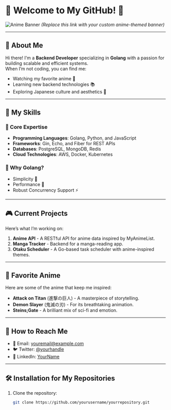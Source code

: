 # 🌸 Welcome to My GitHub! 🌸

![Anime Banner]([https://imgur.com/l6iMagD])
*(Replace this link with your custom anime-themed banner)*

---

## 🏮 About Me  
Hi there! I'm a **Backend Developer** specializing in **Golang** with a passion for building scalable and efficient systems.  
When I’m not coding, you can find me:  
- Watching my favorite anime 🎥  
- Learning new backend technologies 📚  
- Exploring Japanese culture and aesthetics 🎎  

---

## 🚀 My Skills  
### 🌟 Core Expertise
- **Programming Languages**: Golang, Python, and JavaScript  
- **Frameworks**: Gin, Echo, and Fiber for REST APIs  
- **Databases**: PostgreSQL, MongoDB, Redis  
- **Cloud Technologies**: AWS, Docker, Kubernetes  

### 🌸 Why Golang?  
- Simplicity 🌱  
- Performance 🚀  
- Robust Concurrency Support ⚡  

---

## 🎮 Current Projects  
Here’s what I’m working on:  
1. **Anime API** - A RESTful API for anime data inspired by MyAnimeList.  
2. **Manga Tracker** - Backend for a manga-reading app.  
3. **Otaku Scheduler** - A Go-based task scheduler with anime-inspired themes.  

---

## 🌌 Favorite Anime  
Here are some of the anime that keep me inspired:  
- **Attack on Titan** (進撃の巨人) - A masterpiece of storytelling.  
- **Demon Slayer** (鬼滅の刃) - For its breathtaking animation.  
- **Steins;Gate** - A brilliant mix of sci-fi and emotion.  

---

## 📂 How to Reach Me  
- 📧 Email: [youremail@example.com](mailto:youremail@example.com)  
- 🐦 Twitter: [@yourhandle](https://twitter.com/yourhandle)  
- 💼 LinkedIn: [YourName](https://linkedin.com/in/yourname)  

---

## 🛠️ Installation for My Repositories  
1. Clone the repository:  
   ```bash
   git clone https://github.com/yourusername/yourrepository.git
